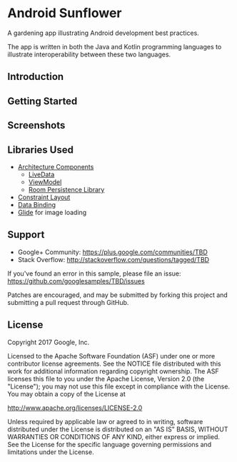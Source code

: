 Android Sunflower
=================

A gardening app illustrating Android development best practices.

The app is written in both the Java and Kotlin programming languages to illustrate interoperability
between these two languages.

Introduction
------------

Getting Started
---------------

Screenshots
-----------

Libraries Used
--------------

* [Architecture Components][1]
  * [LiveData][2]
  * [ViewModel][3]
  * [Room Persistence Library][4]
* [Constraint Layout][5]
* [Data Binding][6]
* [Glide][7] for image loading

[1]: https://developer.android.com/topic/libraries/architecture/index.html
[2]: https://developer.android.com/topic/libraries/architecture/livedata.html
[3]: https://developer.android.com/topic/libraries/architecture/viewmodel.html
[4]: https://developer.android.com/topic/libraries/architecture/room.html
[5]: https://developer.android.com/training/constraint-layout/index.html
[6]: https://developer.android.com/topic/libraries/data-binding/index.html
[7]: https://bumptech.github.io/glide/

Support
-------

- Google+ Community: https://plus.google.com/communities/TBD
- Stack Overflow: http://stackoverflow.com/questions/tagged/TBD

If you've found an error in this sample, please file an issue:
https://github.com/googlesamples/TBD/issues

Patches are encouraged, and may be submitted by forking this project and
submitting a pull request through GitHub.

License
-------

Copyright 2017 Google, Inc.

Licensed to the Apache Software Foundation (ASF) under one or more contributor
license agreements.  See the NOTICE file distributed with this work for
additional information regarding copyright ownership.  The ASF licenses this
file to you under the Apache License, Version 2.0 (the "License"); you may not
use this file except in compliance with the License.  You may obtain a copy of
the License at

  http://www.apache.org/licenses/LICENSE-2.0

Unless required by applicable law or agreed to in writing, software
distributed under the License is distributed on an "AS IS" BASIS, WITHOUT
WARRANTIES OR CONDITIONS OF ANY KIND, either express or implied.  See the
License for the specific language governing permissions and limitations under
the License.
